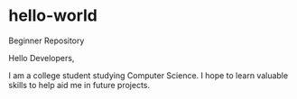 # hello-world
Beginner Repository

Hello Developers,

I am a college student studying Computer Science. I hope to learn valuable skills to help aid me in future projects.
